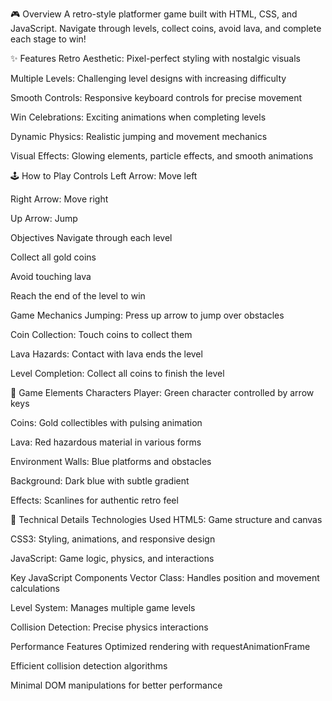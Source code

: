 🎮 Overview
A retro-style platformer game built with HTML, CSS, and JavaScript. Navigate through levels, collect coins, avoid lava, and complete each stage to win!


✨ Features
Retro Aesthetic: Pixel-perfect styling with nostalgic visuals

Multiple Levels: Challenging level designs with increasing difficulty

Smooth Controls: Responsive keyboard controls for precise movement

Win Celebrations: Exciting animations when completing levels

Dynamic Physics: Realistic jumping and movement mechanics

Visual Effects: Glowing elements, particle effects, and smooth animations

🕹️ How to Play
Controls
Left Arrow: Move left

Right Arrow: Move right

Up Arrow: Jump

Objectives
Navigate through each level

Collect all gold coins

Avoid touching lava

Reach the end of the level to win

Game Mechanics
Jumping: Press up arrow to jump over obstacles

Coin Collection: Touch coins to collect them

Lava Hazards: Contact with lava ends the level

Level Completion: Collect all coins to finish the level


🎯 Game Elements
Characters
Player: Green character controlled by arrow keys

Coins: Gold collectibles with pulsing animation

Lava: Red hazardous material in various forms

Environment
Walls: Blue platforms and obstacles

Background: Dark blue with subtle gradient

Effects: Scanlines for authentic retro feel

🔧 Technical Details
Technologies Used
HTML5: Game structure and canvas

CSS3: Styling, animations, and responsive design

JavaScript: Game logic, physics, and interactions

Key JavaScript Components
Vector Class: Handles position and movement calculations

Level System: Manages multiple game levels

Collision Detection: Precise physics interactions


Performance Features
Optimized rendering with requestAnimationFrame

Efficient collision detection algorithms

Minimal DOM manipulations for better performance
